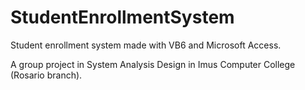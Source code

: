 # StudentEnrollmentSystem

  Student enrollment system made with VB6 and Microsoft Access.
  
  A group project in System Analysis Design in Imus Computer College (Rosario branch).
